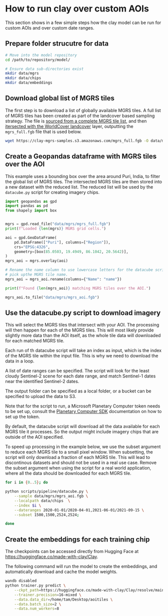# How to run clay over custom AOIs

This section shows in a few simple steps how the clay model can be run for
custom AOIs and over custom date ranges.

## Prepare folder strucutre for data

```bash
# Move into the model repository
cd /path/to/repository/model/

# Ensure data sub-directories exist
mkdir data/mgrs
mkdir data/chips
mkdir data/embeddings
```

## Download global list of MGRS tiles

The first step is to download a list of globally available MGRS tiles. A full
list of MGRS tiles has been created as part of the landcover based sampling
strategy. The file is [sourced from a complete MGRS tile list](https://github.com/Clay-foundation/model/blob/main/scripts/landcover.sh#L7),
and then [itersected with the WorldCover landcover](https://github.com/Clay-foundation/model/blob/main/scripts/landcover.py)
layer, outputting the `mgrs_full.fgb` file that is used below.

```bash
wget https://clay-mgrs-samples.s3.amazonaws.com/mgrs_full.fgb -O data/mgrs/mgrs_full.fgb
```

## Create a Geopandas dataframe with MGRS tiles over the AOI

This example uses a bounding box over the area around Puri, India, to
filter the global list of MGRS tiles. The intersected MGRS tiles are
then stored into a new dataset with the reduced list. The reduced list
 will be used by the `datacube.py` script for creating imagery chips.

```python
import geopandas as gpd
import pandas as pd
from shapely import box


mgrs = gpd.read_file("data/mgrs/mgrs_full.fgb")
print(f"Loaded {len(mgrs)} MGRS grid cells.")

aoi = gpd.GeoDataFrame(
    pd.DataFrame(["Puri"], columns=["Region"]),
    crs="EPSG:4326",
    geometry=[box(85.0503, 19.4949, 86.1042, 20.5642)],
)
mgrs_aoi = mgrs.overlay(aoi)

# Rename the name column to use lowercase letters for the datacube script to
# pick upthe MGRS tile name.
mgrs_aoi = mgrs_aoi.rename(columns={"Name": "name"})

print(f"Found {len(mgrs_aoi)} matching MGRS tiles over the AOI.")

mgrs_aoi.to_file("data/mgrs/mgrs_aoi.fgb")
```

## Use the datacube.py script to download imagery

This will select the MGRS tiles that intersect with your AOI. The processing
will then happen for each of the MGRS tiles. This will most likely provide
slightly more data than the AOI itself, as the whole tile data will downloaded
for each matched MGRS tile.

Each run of th datacube script will take an index as input, which is the index
of the MGRS tile within the input file. This is why we need to download the
data in a loop.

A list of date ranges can be specified. The script will look for the least
cloudy Sentinel-2 scene for each date range, and match Sentinel-1 dates near
the identified Sentinel-2 dates.

The output folder can be specified as a local folder, or a bucket can be
specified to upload the data to S3.

Note that for the script to run, a Microsoft Planetary Computer token needs
to be set up, consult the [Planetary Computer SDK](https://github.com/microsoft/planetary-computer-sdk-for-python)
documentation on how to set up the token.

By default, the datacube script will download all the data available for each
MGRS tile it processes. So the output might include imagery chips that are
outside of the AOI specified.

To speed up processing in the example below, we use the subset argument to
reduce each MGRS tile to a small pixel window. When subsetting, the script
will only download a fraction of each MGRS tile. This will lead to discontinous
datasets and should not be used in a real use case. Remove the subset argument
when using the script for a real world application, where all the data should
be downloaded for each MGRS tile.

```bash
for i in {0..5}; do

python scripts/pipeline/datacube.py \
    --sample data/mgrs/mgrs_aoi.fgb \
    --localpath data/chips  \
    --index $i \
    --dateranges 2020-01-01/2020-04-01,2021-06-01/2021-09-15 \
    --subset 1500,1500,2524,2524;

done
```

## Create the embeddings for each training chip

The checkpoints can be accessed directly from Hugging Face
at https://huggingface.co/made-with-clay/Clay.

The following command will run the model to create the embeddings,
and automatically download and cache the model weights.

```bash
wandb disabled
python trainer.py predict \
    --ckpt_path=https://huggingface.co/made-with-clay/Clay/resolve/main/Clay_v0.1_epoch-24_val-loss-0.46.ckpt \
    --trainer.precision=16-mixed \
    --data.data_dir=/home/tam/Desktop/aoitiles \
    --data.batch_size=2 \
    --data.num_workers=8
```
